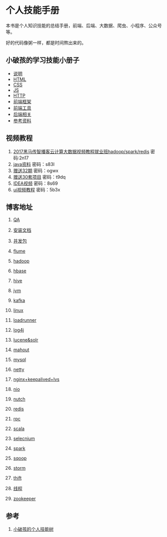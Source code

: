# 个人技能手册

本书是个人知识技能的总结手册，前端、后端、大数据、爬虫、小程序、公众号等。

好的代码像粥一样，都是时间熬出来的。


## 小破孩的学习技能小册子
+ [说明]()  
+ [HTML]()  
+ [CSS]()  
+ [JS]()  
+ [HTTP]()  
+ [前端框架]()  
+ [前端工具]()  
+ [后端相关]()  
+ [参考资料]()



## 视频教程
1. [2017黑马传智播客云计算大数据视频教程就业班hadoop/spark/redis](https://pan.baidu.com/s/1mOhdsf64ifWQSfXgK2qhpw) 密码:2n17
2. [java资料](https://pan.baidu.com/s/1rxJHFsEnB4SeM1TnnpiywA) 密码：s83l
3. [赠送32期](https://pan.baidu.com/s/1eX_S0u0-Q1dLVp8iGhSLQw) 密码：ogwx
4. [赠送30套项目](https://pan.baidu.com/s/1ZY2Vp4_tITtXFgzhnuBTdQ) 密码：t9dq 
5. [IDEA视频](https://pan.baidu.com/s/13BPT4h3ebe-195RBxuH6cw) 密码：8s69 
6. [ui视频教程](https://pan.baidu.com/s/1o8Fl2YI) 密码：5b3x


## 博客地址
1. [QA](http://note.youdao.com/share/?id=de6f1befd7f6b662ed3b180838346870&type=notebook)  

2. [安装文档](http://note.youdao.com/share/?id=573aea7bb42241737ba868089c76b714&type=notebook)  

3. [并发包](http://note.youdao.com/share/?id=783a727aeaec52dcc2fd1bb3f51469b0&type=notebook)  

4. [flume](http://note.youdao.com/share/?id=71212a5d13969059ec64c4abf47ef0b8&type=notebook)  

5. [hadoop](http://note.youdao.com/share/?id=11cc52ebdf693b627e660d1a38a87ce8&type=notebook)  

6. [hbase](http://note.youdao.com/share/?id=b0562c937df5f4f85434d86f8ec0a347&type=notebook)  

7. [hive](http://note.youdao.com/share/?id=c6c1364e91b1bf697428a579205cab08&type=notebook)  

8. [jvm](http://note.youdao.com/share/?id=e60c55df50a5392d92b897f834b9d606&type=notebook)  

9. [kafka](http://note.youdao.com/share/?id=4fe0b0a651925a5d39010a77be15a819&type=notebook)   

10. [linux](http://note.youdao.com/share/?id=d4eae052e06656af8b65e54b5e97d6c2&type=notebook)  

11. [loadrunner](http://note.youdao.com/share/?id=21f01a9309538313dc3c934d9c0ff20f&type=notebook)  

12. [log4j](http://note.youdao.com/share/?id=6636575f1fc6b31cd9368ceb91727458&type=notebook)

13. [lucene&solr](http://note.youdao.com/share/?id=6b59d06a8641bdc7ee7b21bc78d0c611&type=notebook)  

14. [mahout](http://note.youdao.com/share/?id=d169bc9030a07cd07adfc577d4071434&type=notebook)  

15. [mysql](http://note.youdao.com/share/?id=ffbb45af26c411651bd83bd6d11322dd&type=notebook)  

16. [netty](http://note.youdao.com/share/?id=843e27e0bb3f8c697eeb64b2b69cbc6b&type=notebook)  

17. [nginx+keepalived+lvs](http://note.youdao.com/share/?id=1146b01d4ec8ffa7a6e817dc496a16e7&type=notebook)  

18. [nio](http://note.youdao.com/share/?id=7f9a73b23d97d4c515935e63c2f799dd&type=notebook)  

19. [nutch](http://note.youdao.com/share/?id=289fe488c12bca579e94e83bfad3e7d7&type=notebook)  

20. [redis](http://note.youdao.com/share/?id=34f34737b76aa58511b0bacd7cdc703f&type=notebook)  

21. [rpc](http://note.youdao.com/share/?id=683e17bf3b4ba9e615174170d42713ba&type=notebook)  

22. [scala](http://note.youdao.com/share/?id=7f4533ab0a97ec801916b77f060813d5&type=notebook)

23. [selecnium](http://note.youdao.com/share/?id=fac99830dd877e2820e4c84b5bf5f639&type=notebook)  

24. [spark](http://note.youdao.com/share/?id=836bfa88f9e2ee5787ae69421b84bc29&type=notebook)  

25. [sqoop](http://note.youdao.com/share/?id=9b912ef541b77190c3acc448a47b604c&type=notebook)  

26. [storm](http://note.youdao.com/share/?id=a2a28bc7060ad379ce26c8819f836b48&type=notebook)  

27. [thift](http://note.youdao.com/share/?id=d96faaa82815226ecd7619690b573010&type=notebook)  

28. [线程](http://note.youdao.com/share/?id=1b1cc6f7f778b03be6886ab9b0eafc89&type=notebook)  

29. [zookeeper](http://note.youdao.com/share/?id=c7469b5e1e8dc1357a71c33efe5466f0&type=notebook)  


## 参考
1. [小破孩的个人技能树](https://miqi1992.gitbooks.io/xiaopohai-skill/content/)

